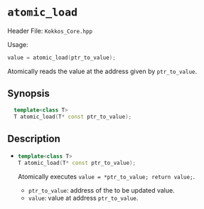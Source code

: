 # `atomic_load`

Header File: `Kokkos_Core.hpp`

Usage:
  ```c++
  value = atomic_load(ptr_to_value);
  ```

Atomically reads the value at the address given by `ptr_to_value`.

## Synopsis

```c++
  template<class T>
  T atomic_load(T* const ptr_to_value);
```

## Description

* ```c++
  template<class T>
  T atomic_load(T* const ptr_to_value);
  ```

  Atomically executes `value = *ptr_to_value; return value;`. 
  * `ptr_to_value`: address of the to be updated value.
  * `value`: value at address `ptr_to_value`.


